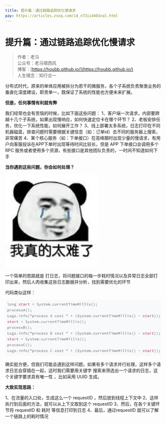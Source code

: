 ```yaml
---
title: 提升篇：通过链路追踪优化慢请求
pay: https://articles.zsxq.com/id_n73ii4401nal.html
---
```


#  提升篇：通过链路追踪优化慢请求

> 作者：老马
> <br/>公众号：老马啸西风
> <br/> 博客：[https://houbb.github.io/](https://houbb.github.io/)
> <br/> 人生理念：知行合一


分布式时代，原来的单体应用被拆分为若干的微服务，各个子系统负责聚类业务的垂直化深度建设，职责单一，既保证了系统的性能也方便未来扩展。

**但是，任何事情有利就有弊**

我们经常也会有苦恼的时候，比如下面这些问题：
1、客户端一次请求，内部要跨越十几个子系统，如果出现慢响应，如何快速定位卡在哪个环节？
2、老板安排任务，优化一下系统性能，如何展开工作？
3、线上部署太多系统，日志打印在不同机器磁盘，排查问题时需要根据关键信息（如：订单id）去不同的服务器上搜索，非常痛苦
4、某个核心服务（如：下单接口）在高峰期时出现少量的慢请求，有用户向客服投诉在APP下单时出现等待时间比较长，但是 APP 下单接口会调用多个 RPC 服务或者使用多个资源，有些接口是其他团队负责的，一时间不知道如何下手

**当你遇到这些问题，你会如何处理？**

<div align="left">
    <img src="/images/pay/arch/22-1.png" width="300px">
</div>

一个简单的思路就是 打日志，将问题接口的每一步耗时情况以及异常日志全部打印出来，然后人肉收集这些日志数据并分析，找到需要优化的环节

代码类似这样：


<div align="left">
    <img src="/images/pay/arch/22-2.png" width="600px">
</div>

确实挺方便，但我们可能会遇到这样问题，如果有多个请求并行处理，这样多个请求日志会穿插在一起，这时我们需要用关键字 搜索来筛选出一个请求的日志，这个关键字要求具有唯一性 ，比如采用 UUID 生成。

**大致实现思路：**

1、在流量的入口处，生成这么一个 requestID ，然后放到线程上下文中
2、这样执行到后面的方法，就可以从上下文取到这个 requestID
3、然后，在各个关键环节将 requestID 和 耗时 等信息打印到日志
4、最后，通过requestID 就可以了解一个链路上的耗时情况